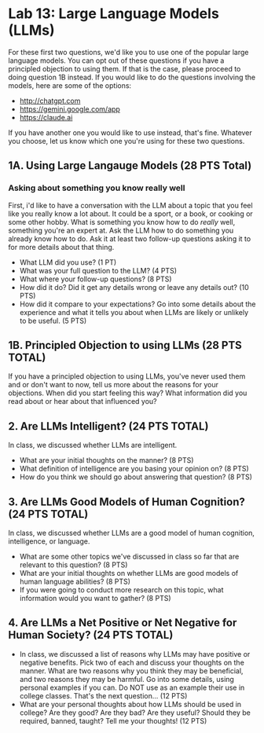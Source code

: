 # Lab 13: Large Language Models (LLMs)

For these first two questions, we'd like you to use one of the popular large language models.
You can opt out of these questions if you have a principled objection to using them. 
If that is the case, please proceed to doing question 1B instead.
If you would like to do the questions involving the models, here are some of the options:

- http://chatgpt.com
- https://gemini.google.com/app
- https://claude.ai

If you have another one you would like to use instead, that's fine. 
Whatever you choose, let us know which one you're using for these two questions.

## 1A. Using Large Langauge Models (28 PTS Total)

### Asking about something you know really well
First, i'd like to have a conversation with the LLM about a topic that you feel like you really know a lot about.
It could be a sport, or a book, or cooking or some other hobby. What is something you know how to do *really* well,
something you're an expert at. Ask the LLM how to do something you already know how to do. 
Ask it at least two follow-up questions asking it to for more details about that thing.
- What LLM did you use? (1 PT)
- What was your full question to the LLM? (4 PTS)
- What where your follow-up questions? (8 PTS)
- How did it do? Did it get any details wrong or leave any details out? (10 PTS)
- How did it compare to your expectations? Go into some details about the experience and what it tells you about
when LLMs are likely or unlikely to be useful. (5 PTS)

## 1B. Principled Objection to using LLMs (28 PTS TOTAL)
If you have a principled objection to using LLMs, you've never used them and or don't want to now, tell us more about the reasons for your objections.
When did you start feeling this way? What information did you read about or hear about that influenced you?

## 2. Are LLMs Intelligent? (24 PTS TOTAL)
In class, we discussed whether LLMs are intelligent. 
- What are your initial thoughts on the manner? (8 PTS)
- What definition of intelligence are you basing your opinion on? (8 PTS)
- How do you think we should go about answering that question? (8 PTS)

## 3. Are LLMs Good Models of Human Cognition? (24 PTS TOTAL)
In class, we discussed whether LLMs are a good model of human cognition, intelligence, or language.
- What are some other topics we've discussed in class so far that are relevant to this question? (8 PTS)
- What are your initial thoughts on whether LLMs are good models of human language abilities? (8 PTS)
- If you were going to conduct more research on this topic, what information would you want to gather? (8 PTS)

## 4. Are LLMs a Net Positive or Net Negative for Human Society? (24 PTS TOTAL)
- In class, we discussed a list of reasons why LLMs may have positive or negative benefits.
Pick two of each and discuss your thoughts on the manner. What are two reasons why you think they may be beneficial, 
and two reasons they may be harmful. Go into some details, using personal examples if you can. 
Do NOT use as an example their use in college classes. That's the next question... (12 PTS)
- What are your personal thoughts about how LLMs should be used in college? Are they good? Are they bad? Are they useful?
Should they be required, banned, taught? Tell me your thoughts! (12 PTS)
